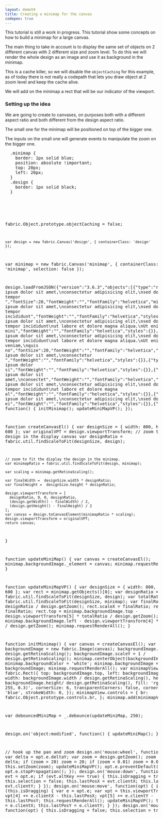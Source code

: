 ```yaml
---
layout: demoV4
title: Creating a minimap for the canvas
codepen: true
---
```

This tutorial is still a work in progress.
This tutorial show some concepts on how to build a minimap for a large canvas.

The main thing to take in account is to display the same set of objects on 2 different canvas with 2 different size and zoom level. To do this we will render the whole design as an image and use it as background in the minimap.

This is a cache killer, so we will disable the `objectCaching` for this example, as of today there is not really a codepath that lets you draw object at 2 zoom level and keep the cache alive.

We will add on the minimap a rect that will be our indicator of the viewport.

### Setting up the idea

We are going to create to canvases, on purposes both with a different aspect ratio and both different from the design aspect ratio.

The small one for the minimap will be positioned on top of the bigger one.

The inputs on the small one will generate events to manipulate the zoom on the bigger one.

<div
  class="codepen-later"
  data-editable="true"
  data-height="500"
  data-default-tab="result"
  data-prefill='{
    "scripts": ["https://unpkg.com/fabric@4.0.0-rc.1/dist/fabric.js", "https://cdnjs.cloudflare.com/ajax/libs/lodash.js/4.17.15/lodash.js"]
  }'
>
<pre data-lang="css" data-options-autoprefixer="true">
  .minimap {
  	border: 1px solid blue;
    position: absolute !important;
    top: 20px;
    left: 20px;
  }
  .design {
    border: 1px solid black;
  }
</pre>
<pre data-lang="html">
  <canvas id="design" width="500" height="400" ></canvas>
  <canvas id="minimap" width="130" height="130" style="position: absolute; top: 10px; left: 10px;"></canvas>
</pre>
<pre data-lang="js">

  fabric.Object.prototype.objectCaching = false;

	var design = new fabric.Canvas('design', { containerClass: 'design' });
  var minimap = new fabric.Canvas('minimap',  { containerClass: 'minimap', selection: false });

  design.loadFromJSON({"version":"3.6.3","objects":[{"type":"rect","version":"3.6.3","left":513,"top":160,"width":50,"height":50,"fill":"#8d476b","opacity":0.8},{"type":"circle","version":"3.6.3","left":174,"top":166,"width":100,"height":100,"fill":"#383881","opacity":0.8,"radius":50,"startAngle":0,"endAngle":6.283185307179586},{"type":"triangle","version":"3.6.3","left":330,"top":242,"width":50,"height":50,"fill":"#c8eff0","opacity":0.8},{"type":"line","version":"3.6.3","left":328,"top":300,"width":150,"height":100,"stroke":"#98d727","x1":-75,"x2":75,"y1":-50,"y2":50},{"type":"polygon","version":"3.6.3","left":44,"top":257,"width":385,"height":245,"fill":"#6aefb4","points":[{"x":185,"y":0},{"x":250,"y":100},{"x":385,"y":170},{"x":0,"y":245}]},{"type":"textbox","version":"3.6.3","left":254,"top":195,"width":300,"height":75.03,"fill":"#049c82","angle":-9,"text":"Lorem ipsum dolor sit amet,\nconsectetur adipisicing elit,\nsed do eiusmod tempor ","fontSize":20,"fontWeight":"","fontFamily":"helvetica","minWidth":20,"splitByGrapheme":false,"styles":{}},{"type":"i-text","version":"3.6.3","left":348,"top":326,"width":598.13,"height":150.06,"fill":"#d15803","scaleX":0.5,"scaleY":0.5,"angle":3,"text":"Lorem ipsum dolor sit amet,\nconsectetur adipisicing elit,\nsed do eiusmod tempor incididunt","fontWeight":"","fontFamily":"helvetica","styles":{}},{"type":"text","version":"3.6.3","left":32,"top":438,"width":598.13,"height":254.93,"fill":"#69c5c5","scaleX":0.5,"scaleY":0.5,"angle":4,"text":"Lorem ipsum dolor sit amet,\nconsectetur adipisicing elit,\nsed do eiusmod tempor incididunt\nut labore et dolore magna aliqua.\nUt enim ad mini","fontWeight":"","fontFamily":"helvetica","styles":{}},{"type":"rect","version":"3.6.3","left":175,"top":105,"width":50,"height":50,"fill":"#761c05","opacity":0.8},{"type":"circle","version":"3.6.3","left":187,"top":6,"width":100,"height":100,"fill":"#360560","opacity":0.8,"radius":50,"startAngle":0,"endAngle":6.283185307179586},{"type":"triangle","version":"3.6.3","left":284,"top":390,"width":50,"height":50,"fill":"#fe047d","opacity":0.8},{"type":"line","version":"3.6.3","left":290,"top":434,"width":150,"height":100,"stroke":"#ad7cee","x1":-75,"x2":75,"y1":-50,"y2":50},{"type":"polygon","version":"3.6.3","left":20,"top":249,"width":385,"height":245,"fill":"#3a41a7","scaleX":0.55,"scaleY":0.55,"points":[{"x":185,"y":0},{"x":250,"y":100},{"x":385,"y":170},{"x":0,"y":245}]},{"type":"textbox","version":"3.6.3","left":269,"top":27,"width":300,"height":153.68,"fill":"#e19e54","angle":-1,"text":"Lorem ipsum dolor sit amet,\nconsectetur adipisicing elit,\nsed do eiusmod tempor incididunt\nut labore et dolore magna aliqua.\nUt enim ad minim veniam,\nquis no","fontSize":20,"fontWeight":"","fontFamily":"helvetica","minWidth":20,"splitByGrapheme":false,"styles":{}},{"type":"i-text","version":"3.6.3","left":391,"top":296,"width":493.52,"height":97.63,"fill":"#d63098","scaleX":0.5,"scaleY":0.5,"angle":-10,"text":"Lorem ipsum dolor sit amet,\nconsectetur ","fontWeight":"","fontFamily":"helvetica","styles":{}},{"type":"text","version":"3.6.3","left":330,"top":544,"width":371.25,"height":45.2,"fill":"#4d690c","scaleX":0.5,"scaleY":0.5,"angle":5,"text":"Lorem ipsum dolor si","fontWeight":"","fontFamily":"helvetica","styles":{}},{"type":"rect","version":"3.6.3","left":100,"top":66,"width":50,"height":50,"fill":"#1b39bb","opacity":0.8},{"type":"circle","version":"3.6.3","left":266,"top":98,"width":100,"height":100,"fill":"#4f8af4","opacity":0.8,"radius":50,"startAngle":0,"endAngle":6.283185307179586},{"type":"triangle","version":"3.6.3","left":119,"top":152,"width":50,"height":50,"fill":"#6d16e6","opacity":0.8},{"type":"text","version":"3.6.3","left":365,"top":237,"width":493.52,"height":97.63,"fill":"#44c459","scaleX":0.5,"scaleY":0.5,"angle":-2,"text":"Lorem ipsum dolor sit amet,\nconsectet","fontWeight":"","fontFamily":"helvetica","styles":{}},{"type":"i-text","version":"3.6.3","left":220.87,"top":288.28,"width":598.13,"height":202.5,"fill":"#42cf3f","scaleX":0.5,"scaleY":0.5,"angle":12.72,"text":"Lorem ipsum dolor sit amet,\nconsectetur adipisicing elit,\nsed do eiusmod tempor incididunt\nut labore et dolore magna al","fontWeight":"","fontFamily":"helvetica","styles":{}},{"type":"circle","version":"3.6.3","left":0,"top":127,"width":100,"height":100,"fill":"#9e4b3c","opacity":0.8,"radius":50,"startAngle":0,"endAngle":6.283185307179586},{"type":"rect","version":"3.6.3","left":530,"top":16,"width":50,"height":50,"fill":"#a209e7","opacity":0.8},{"type":"triangle","version":"3.6.3","left":88,"top":211,"width":50,"height":50,"fill":"#20286e","opacity":0.8},{"type":"line","version":"3.6.3","left":27,"top":237,"width":150,"height":100,"stroke":"#5e9fb3","x1":-75,"x2":75,"y1":-50,"y2":50},{"type":"circle","version":"3.6.3","left":371,"top":447,"width":100,"height":100,"fill":"#5ec5ba","opacity":0.8,"radius":50,"startAngle":0,"endAngle":6.283185307179586},{"type":"i-text","version":"3.6.3","left":376,"top":444,"width":493.52,"height":150.06,"fill":"#ecb2cc","scaleX":0.5,"scaleY":0.5,"angle":-1,"text":"Lorem ipsum dolor sit amet,\nconsectetur adipisicing elit,\nsed do ei","fontWeight":"","fontFamily":"helvetica","styles":{}},{"type":"rect","version":"3.6.3","left":492,"top":505,"width":50,"height":50,"fill":"#9fa139","opacity":0.8},{"type":"triangle","version":"3.6.3","left":559,"top":527,"width":50,"height":50,"fill":"#d5eb95","opacity":0.8},{"type":"triangle","version":"3.6.3","left":566,"top":90,"width":50,"height":50,"fill":"#d3d188","opacity":0.8},{"type":"polygon","version":"3.6.3","left":834.66,"top":241.24,"width":385,"height":245,"fill":"#9580bf","scaleX":0.68,"scaleY":0.68,"angle":140,"points":[{"x":185,"y":0},{"x":250,"y":100},{"x":385,"y":170},{"x":0,"y":245}]},{"type":"rect","version":"3.6.3","left":643,"top":16,"width":50,"height":50,"fill":"#c1b138","scaleX":2.64,"scaleY":2.64,"opacity":0.8},{"type":"text","version":"3.6.3","left":389,"top":360,"width":22.25,"height":45.2,"fill":"#d6a02d","scaleX":0.5,"scaleY":0.5,"text":"L","fontWeight":"","fontFamily":"helvetica","styles":{}},{"type":"triangle","version":"3.6.3","left":625,"top":350,"width":50,"height":50,"fill":"#908f9f","opacity":0.8},{"type":"circle","version":"3.6.3","left":603,"top":454,"width":100,"height":100,"fill":"#578b25","opacity":0.8,"radius":50,"startAngle":0,"endAngle":6.283185307179586},{"type":"circle","version":"3.6.3","left":681,"top":388,"width":100,"height":100,"fill":"#990621","opacity":0.8,"radius":50,"startAngle":0,"endAngle":6.283185307179586},{"type":"circle","version":"3.6.3","left":676,"top":491,"width":100,"height":100,"fill":"#c2d944","opacity":0.8,"radius":50,"startAngle":0,"endAngle":6.283185307179586},{"type":"circle","version":"3.6.3","left":644,"top":53,"width":100,"height":100,"fill":"#c1532e","opacity":0.8,"radius":50,"startAngle":0,"endAngle":6.283185307179586},{"type":"triangle","version":"3.6.3","left":601,"top":434,"width":50,"height":50,"fill":"#54cd04","opacity":0.8},{"type":"line","version":"3.6.3","left":435,"top":198,"width":150,"height":100,"stroke":"#d08d13","x1":-75,"x2":75,"y1":-50,"y2":50},{"type":"rect","version":"3.6.3","left":101,"top":12,"width":50,"height":50,"fill":"#7a7d9c","opacity":0.8},{"type":"rect","version":"3.6.3","left":14,"top":7,"width":50,"height":50,"fill":"#16c0ef","opacity":0.8},{"type":"rect","version":"3.6.3","left":22,"top":74.17,"width":50,"height":50,"fill":"#8a4cde","angle":355.3,"opacity":0.8}]}, function() {
      initMinimap();
      updateMiniMapVP();
    });

  function createCanvasEl() {
    var designSize = { width: 800, height: 600 };
    var originalVPT = design.viewportTransform;
    // zoom to fit the design in the display canvas
    var designRatio = fabric.util.findScaleToFit(designSize, design);

    // zoom to fit the display the design in the minimap.
    var minimapRatio = fabric.util.findScaleToFit(design, minimap);

    var scaling = minimap.getRetinaScaling();

    var finalWidth =  designSize.width * designRatio;
    var finalHeight =  designSize.height * designRatio;

    design.viewportTransform = [
      designRatio, 0, 0, designRatio,
      (design.getWidth() - finalWidth) / 2,
      (design.getHeight() - finalHeight) / 2
    ];
    var canvas = design.toCanvasElement(minimapRatio * scaling);
    design.viewportTransform = originalVPT;
    return canvas;
  }

  function updateMiniMap() {
    var canvas = createCanvasEl();
    minimap.backgroundImage._element = canvas;
    minimap.requestRenderAll();
  }

  function updateMiniMapVP() {
    var designSize = { width: 800, height: 600 };
    var rect = minimap.getObjects()[0];
    var designRatio = fabric.util.findScaleToFit(designSize, design);
    var totalRatio = fabric.util.findScaleToFit(designSize, minimap);
    var finalRatio = designRatio / design.getZoom();
    rect.scaleX = finalRatio;
    rect.scaleY = finalRatio;
    rect.top = minimap.backgroundImage.top - design.viewportTransform[5] * totalRatio / design.getZoom();
    rect.left = minimap.backgroundImage.left - design.viewportTransform[4] * totalRatio / design.getZoom();
    minimap.requestRenderAll();
  }

  function initMinimap() {
    var canvas = createCanvasEl();
    var backgroundImage = new fabric.Image(canvas);
    backgroundImage.scaleX = 1 / design.getRetinaScaling();
    backgroundImage.scaleY = 1 / design.getRetinaScaling();
    minimap.centerObject(backgroundImage);
    minimap.backgroundColor = 'white';
    minimap.backgroundImage = backgroundImage;
    minimap.requestRenderAll();
    var minimapView = new fabric.Rect({
      top: backgroundImage.top,
      left: backgroundImage.left,
      width: backgroundImage.width / design.getRetinaScaling(),
      height: backgroundImage.height/ design.getRetinaScaling(),
      fill: 'rgba(0, 0, 255, 0.3)',
      cornerSize: 6,
      transparentCorners: false,
      cornerColor: 'blue',
      strokeWidth: 0,
    });
    minimapView.controls = {
      br: fabric.Object.prototype.controls.br,
    };
    minimap.add(minimapView);
  }

  var debouncedMiniMap = _.debounce(updateMiniMap, 250);

  design.on('object:modified', function() {
    updateMiniMap();
  })

// hook up the pan and zoom
  design.on('mouse:wheel', function(opt) {
    var delta = opt.e.deltaY;
    var zoom = design.getZoom();
    zoom *= 0.999 ** delta;
    if (zoom > 20) zoom = 20;
    if (zoom < 0.01) zoom = 0.01;
    this.setZoom(zoom);
    updateMiniMapVP();
    opt.e.preventDefault();
    opt.e.stopPropagation();
  });
  design.on('mouse:down', function(opt) {
    var evt = opt.e;
    if (evt.altKey === true) {
      this.isDragging = true;
      this.selection = false;
      this.lastPosX = evt.clientX;
      this.lastPosY = evt.clientY;
    }
  });
  design.on('mouse:move', function(opt) {
    if (this.isDragging) {
      var e = opt.e;
      var vpt = this.viewportTransform;
      vpt[4] += e.clientX - this.lastPosX;
      vpt[5] += e.clientY - this.lastPosY;
      this.requestRenderAll();
      updateMiniMapVP();
      this.lastPosX = e.clientX;
      this.lastPosY = e.clientY;
    }
  });
  design.on('mouse:up', function(opt) {
    this.isDragging = false;
    this.selection = true;
  });
</pre>
</div>
